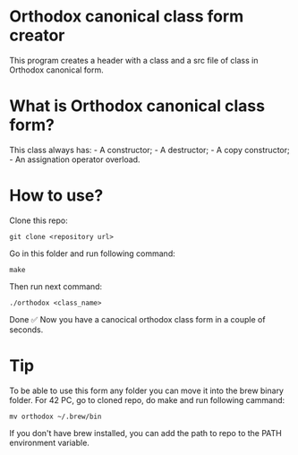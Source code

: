 # Orthodox canonical class form creator

This program creates a header with a class and a src file of class in Orthodox canonical form.

# What is Orthodox canonical class form?

This class always has:
    - A constructor;
    - A destructor;
    - A copy constructor;
    - An assignation operator overload.

# How to use?

Clone this repo:
```
git clone <repository url>
```
Go in this folder and run following command:
```
make
```
Then run next command:
```
./orthodox <class_name>
```
Done ✅ Now you have a canocical orthodox class form in a couple of seconds.
# Tip

To be able to use this form any folder you can move it into the brew binary folder. For 42 PC, go to cloned repo, do make and run following cammand:
```
mv orthodox ~/.brew/bin
```
If you don't have brew installed, you can add the path to repo to the PATH environment variable.
